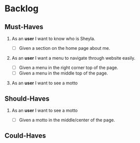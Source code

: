 # Backlog

## Must-Haves

1. As an **user** I want to know who is Sheyla.

   - [ ] Given a section on the home page about me.

2. As an **user** I want a menu to navigate through website easily.

   - [ ] Given a menu in the right corner top of the page.
   - [ ] Given a menu in the middle top of the page.

3. As an **user** I want to see a motto

## Should-Haves

1. As an **user** I want to see a motto

   - [ ] Given a motto in the middle/center of the page.

## Could-Haves
